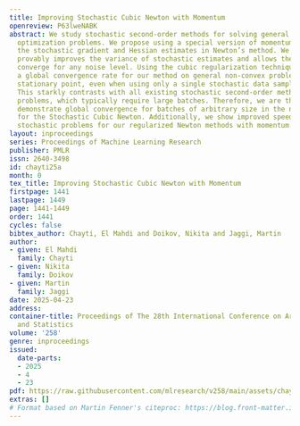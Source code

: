 ```yaml
---
title: Improving Stochastic Cubic Newton with Momentum
openreview: P63lweNABK
abstract: We study stochastic second-order methods for solving general non-convex
  optimization problems. We propose using a special version of momentum to stabilize
  the stochastic gradient and Hessian estimates in Newton’s method. We show that momentum
  provably improves the variance of stochastic estimates and allows the method to
  converge for any noise level. Using the cubic regularization technique, we prove
  a global convergence rate for our method on general non-convex problems to a second-order
  stationary point, even when using only a single stochastic data sample per iteration.
  This starkly contrasts with all existing stochastic second-order methods for non-convex
  problems, which typically require large batches. Therefore, we are the first to
  demonstrate global convergence for batches of arbitrary size in the non-convex case
  for the Stochastic Cubic Newton. Additionally, we show improved speed on convex
  stochastic problems for our regularized Newton methods with momentum.
layout: inproceedings
series: Proceedings of Machine Learning Research
publisher: PMLR
issn: 2640-3498
id: chayti25a
month: 0
tex_title: Improving Stochastic Cubic Newton with Momentum
firstpage: 1441
lastpage: 1449
page: 1441-1449
order: 1441
cycles: false
bibtex_author: Chayti, El Mahdi and Doikov, Nikita and Jaggi, Martin
author:
- given: El Mahdi
  family: Chayti
- given: Nikita
  family: Doikov
- given: Martin
  family: Jaggi
date: 2025-04-23
address:
container-title: Proceedings of The 28th International Conference on Artificial Intelligence
  and Statistics
volume: '258'
genre: inproceedings
issued:
  date-parts:
  - 2025
  - 4
  - 23
pdf: https://raw.githubusercontent.com/mlresearch/v258/main/assets/chayti25a/chayti25a.pdf
extras: []
# Format based on Martin Fenner's citeproc: https://blog.front-matter.io/posts/citeproc-yaml-for-bibliographies/
---
```

